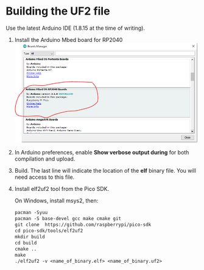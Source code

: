 # Building the UF2 file

Use the latest Arduino IDE (1.8.15 at the time of writing).

1. Install the Arduino Mbed board for RP2040 
   ![Mbed Arduino](https://raw.githubusercontent.com/microcontrollersig/brian-led-matrix-petrol-signs/main/images/mbedarduino.png)
2. In Arduino preferences, enable **Show verbose output during** for both compilation and upload.
3. Build. The last line will indicate the location of the **elf** binary file. You will need access to this file.
4. Install elf2uf2 tool from the Pico SDK.

   On Windows, install msys2, then:
   ```shell
   pacman -Syuu
   pacman -S base-devel gcc make cmake git
   git clone  https://github.com/raspberrypi/pico-sdk
   cd pico-sdk/tools/elf2uf2
   mkdir build
   cd build
   cmake ..
   make
   ./elf2uf2 -v <name_of_binary.elf> <name_of_binary.uf2>
   ```
